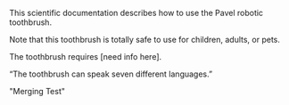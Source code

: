 This scientific documentation describes how to use the Pavel robotic
toothbrush.

Note that this toothbrush is totally safe to use for children,
adults, or pets.

The toothbrush requires [need info here].

“The toothbrush can speak seven different languages.”

"Merging Test"
